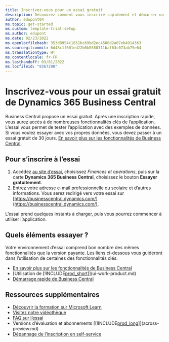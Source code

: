 ```yaml
---
title: Inscrivez-vous pour un essai gratuit
description: Découvrez comment vous inscrire rapidement et démarrer un essai gratuit de Dynamics 365 Business Central. Explorez l’application avec des visites et des vidéos, et trouvez des ressources d’apprentissage supplémentaires.
author: edupont04
ms.topic: get-started
ms.custom: template-trial-setup
ms.author: edupont
ms.date: 02/23/2022
ms.openlocfilehash: 353d8954c1851bc69bd2ec4580d2a07eb4914363
ms.sourcegitcommit: 6d48c1f601ed22b6b0358311baf63c073ab75e64
ms.translationtype: HT
ms.contentlocale: fr-FR
ms.lasthandoff: 03/01/2022
ms.locfileid: "8367298"
---
```

# <a name="sign-up-for-a-free-dynamics-365-business-central-trial"></a>Inscrivez-vous pour un essai gratuit de Dynamics 365 Business Central

Business Central propose un essai gratuit. Après une inscription rapide, vous aurez accès à de nombreuses fonctionnalités clés de l’application. L’essai vous permet de tester l’application avec des exemples de données. Si vous voulez essayer avec vos propres données, vous devez passer à un essai gratuit de 30 jours. [En savoir plus sur les fonctionnalités de Business Central](across-business-functionality.md).  

## <a name="to-sign-up-for-the-trial"></a>Pour s’inscrire à l’essai

1. Accédez [au site d’essai](https://go.microsoft.com/fwlink/?linkid=847861), choisissez *Finances et opérations*, puis sur la carte **Dynamics 365 Business Central**, choisissez le bouton **Essayer gratuitement**.  
2. Entrez votre adresse e-mail professionnelle ou scolaire et d’autres informations. Vous serez redirigé vers votre essai sur [https://businesscentral.dynamics.com/](https://businesscentral.dynamics.com/).  

L’essai prend quelques instants à charger, puis vous pourrez commencer à utiliser l’application.

## <a name="what-to-try"></a>Quels éléments essayer ?

Votre environnement d’essai comprend bon nombre des mêmes fonctionnalités que la version payante. Les liens ci-dessous vous guideront dans l’utilisation de certaines des fonctionnalités clés.

- [En savoir plus sur les fonctionnalités de Business Central](across-business-functionality.md)  
- [Utilisation de [!INCLUDE[prod_short](includes/prod_short.md)]](ui-work-product.md)  
- [Démarrage rapide de Business Central](quick-start-business-central.md)  

## <a name="additional-resources"></a>Ressources supplémentaires

- [Découvrir la formation sur Microsoft Learn](/learn/dynamics365/business-central?WT.mc_id=dyn365bc_landingpage-docs)  
- [Visitez notre vidéothèque](across-videos.md)  
- [FAQ sur l’essai](trial-faq.md)  
- Versions d’évaluation et abonnements [[!INCLUDE[prod_long](includes/prod_long.md)]](across-preview.md)  
- [Dépannage de l’inscription en self-service](ui-troubleshoot-self-signup.md)  
